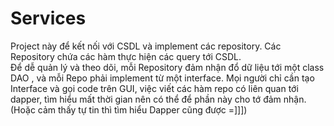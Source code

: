 ﻿# Services
Project này để kết nối với CSDL và implement các repository.  Các Repository chứa các hàm thực hiện các query tới CSDL.  
Để dễ quản lý và theo dõi,  mỗi Repository đảm nhận đổ dữ liệu tới một class DAO , và mỗi Repo phải implement từ một interface. Mọi người chỉ cần tạo Interface và gọi code trên GUI, việc viết các hàm repo có liên quan tới dapper, tìm hiểu mất thời gian nên có thể để phần này cho tớ đảm nhận. (Hoặc cảm thấy tự tin thì tìm hiểu Dapper cũng được =]]])